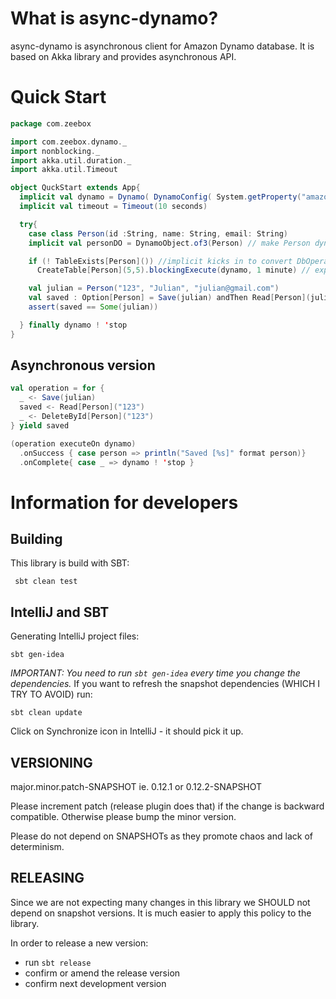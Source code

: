 What is async-dynamo?
=====================
async-dynamo is asynchronous client for Amazon Dynamo database. It is based on Akka library and provides asynchronous API.

Quick Start
===========
```scala
package com.zeebox

import com.zeebox.dynamo._
import nonblocking._
import akka.util.duration._
import akka.util.Timeout

object QuckStart extends App{
  implicit val dynamo = Dynamo( DynamoConfig( System.getProperty("amazon.accessKey"), System.getProperty("amazon.secret"), tablePrefix = "devng_", endpointUrl = System.getProperty("dynamo.url", "https://dynamodb.eu-west-1.amazonaws.com") ), connectionCount = 3)
  implicit val timeout = Timeout(10 seconds)

  try{
    case class Person(id :String, name: String, email: String)
    implicit val personDO = DynamoObject.of3(Person) // make Person dynamo-enabled

    if (! TableExists[Person]()) //implicit kicks in to convert DbOperation[T] to T
      CreateTable[Person](5,5).blockingExecute(dynamo, 1 minute) // explicit blocking call to set custom timeout

    val julian = Person("123", "Julian", "julian@gmail.com")
    val saved : Option[Person] = Save(julian) andThen Read[Person](julian.id) // implicit automatically executes and blocks for convenience
    assert(saved == Some(julian))

  } finally dynamo ! 'stop
}
```

Asynchronous version
--------------------
```scala
val operation = for {
  _ <- Save(julian)
  saved <- Read[Person]("123")
  _ <- DeleteById[Person]("123")
} yield saved

(operation executeOn dynamo)
  .onSuccess { case person => println("Saved [%s]" format person)}
  .onComplete{ case _ => dynamo ! 'stop }
```

Information for developers
==========================

Building
--------
This library is build with SBT:

     sbt clean test

IntelliJ and SBT
----------------
Generating IntelliJ project files:

    sbt gen-idea

_IMPORTANT: You need to run `sbt gen-idea` every time you change the dependencies._
If you want to refresh the snapshot dependencies (WHICH I TRY TO AVOID) run:

    sbt clean update
Click on Synchronize icon in IntelliJ - it should pick it up.

VERSIONING
----------
major.minor.patch-SNAPSHOT
ie.
0.12.1
or
0.12.2-SNAPSHOT

Please increment patch (release plugin does that) if the change is backward compatible.
Otherwise please bump the minor version.

Please do not depend on SNAPSHOTs as they promote chaos and lack of determinism.

RELEASING
---------
Since we are not expecting many changes in this library we SHOULD not depend on snapshot versions.
It is much easier to apply this policy to the library.

In order to release a new version:
 - run `sbt release`
 - confirm or amend the release version
 - confirm next development version